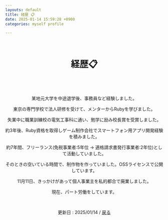 ```yaml
---
layouts: default
title: 経歴 📋
date: 2025-01-14 15:59:28 +0900
categories: myself profile

---
```


<br />

<div style="text-align: center;">
<h1>経歴📋</h1>
<br />
　<p>某地元大学を中途退学後、事務員など経験しました。</p>
    <p>東京の専門学校で法人研修を受けて、メンターからRubyを学びました。</p>
    <p>失業中に職業訓練校の電気工事科に通い、勉学に励み校長賞を受賞しました。</p>
    <p>約3年後、Ruby資格を取得しゲーム制作会社でスマートフォン用アプリ開発経験を積みました。</p>
    <p>約7年間、フリーランス(免税事業者:5年位 → 適格請求書発行事業者:2年位)として活動していました。</p>
    <p>そのときの空いている時間で、制作物を作っていました。OSSライセンスで公開しています。</p>
    <p>11月11日、きっかけがあって個人事業主を私的都合で廃業しました。</p>
    <p>現在、パート労働をしています。</p>
<br />
  <p>更新日 : 2025/01/14 / <a href="https://takkii.github.io/">戻る</a></p>
</div>

